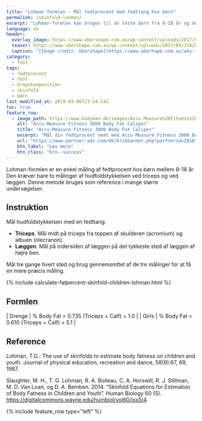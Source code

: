```yaml
---
title: "Lohman formlen - Mål fedtprocent med fedttang hos børn"
permalink: /skinfold-lohman/
excerpt: "Lohman-formlen kan bruges til at teste børn fra 8-18 år og der måles ved triceps og på læggen."
language: da
header:
  overlay_image: https://www.ubershape.com.au/wp-content/uploads/2017/05/35A2528-1024x683.jpg
  teaser: https://www.ubershape.com.au/wp-content/uploads/2017/05/35A2528-1024x683.jpg
  caption: "[Image credit: Ubershape](https://www.uberhape.com.au/why-i-use-metabolic-analytics-with-my-clients/)"
category:
  - Test
tags:
  - fedtprocent
  - test
  - kropskomposition
  - skinfold
  - børn
last_modified_at: 2019-03-06T23:14:14Z
toc: true
feature_row:
  - image_path: https://www.bodyman.dk/images/Accu-Measure%20Fitness%203000%20Body%20Fat%20Caliper1-p.jpg
    alt: "Accu-Measure Fitness 3000 Body Fat Caliper"
    title: "Accu-Measure Fitness 3000 Body Fat Caliper"
    excerpt: "Mål din fedtprocent nemt med Accu-Measure Fitness 3000 Body Fat Caliper. Fedttangen bliver brugt af mange amerikanske personlige trænere på grund af dens præcise målinger. Du kan både bruge den hjemme eller have den med på farten."
    url: "https://www.partner-ads.com/dk/klikbanner.php?partnerid=28187&bannerid=20604&htmlurl=https://www.bodyman.dk/shop/accu-measure-fitness-54935p.html"
    btn_label: "Læs mere"
    btn_class: "btn--success"
---
```


Lohman-formlen er en enkel måling af fedtprocent hos børn mellem 8-18 år. Den kræver bare to målinger af hudfoldstykkelsen ved triceps og ved læggen. Denne metode bruges som reference i mange større undersøgelser.

## Instruktion

Mål hudfoldstykkelsen med en fedttang.

- **Triceps**. Mål midt på triceps fra toppen af skulderen (acromium) og albuen (olecranon). 
- **Læggen**. Mål på indersiden af læggen på det tykkeste sted af læggen af højre ben.

Mål tre gange hvert sted og brug gennemsnittet af de tre målinger for at få en mere præcis måling.

{% include calculate-fatpercent-skinfold-children-lohman.html %}

## Formlen

| Drenge | % Body Fat = 0.735 (Triceps + Calf) + 1.0 |
| Girls  | % Body Fat = 0.610 (Triceps + Calf) + 5.1 |

## Reference

Lohman, T.G.: The use of skinfolds to estimate body fatness on children and youth. Journal of physical education, recreation and dance, 58(9):67, 69, 1987.

Slaughter, M. H., T. G. Lohman, R. A. Boileau, C. A. Horswill, R. J. Stillman, M. D. Van Loan, og D. A. Bemben. 2014. “Skinfold Equations for Estimation of Body Fatness in Children and Youth”. Human Biology 60 (5). https://digitalcommons.wayne.edu/humbiol/vol60/iss5/4.

{% include feature_row type="left" %}
